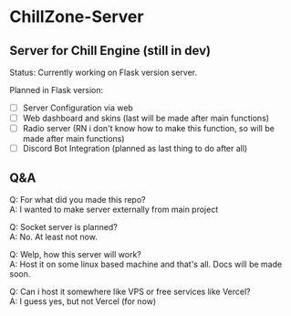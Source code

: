 # ChillZone-Server
## Server for Chill Engine (still in dev)

Status: Currently working on Flask version server.

Planned in Flask version:
  - [ ] Server Configuration via web
  - [ ] Web dashboard and skins (last will be made after main functions)
  - [ ] Radio server (RN i don't know how to make this function, so will be made after main functions)
  - [ ] Discord Bot Integration (planned as last thing to do after all)

## Q&A

Q: For what did you made this repo?  
A: I wanted to make server externally from main project  
  
Q: Socket server is planned?  
A: No. At least not now.  
  
Q: Welp, how this server will work?  
A: Host it on some linux based machine and that's all. Docs will be made soon.  
  
Q: Can i host it somewhere like VPS or free services like Vercel?  
A: I guess yes, but not Vercel (for now)  


